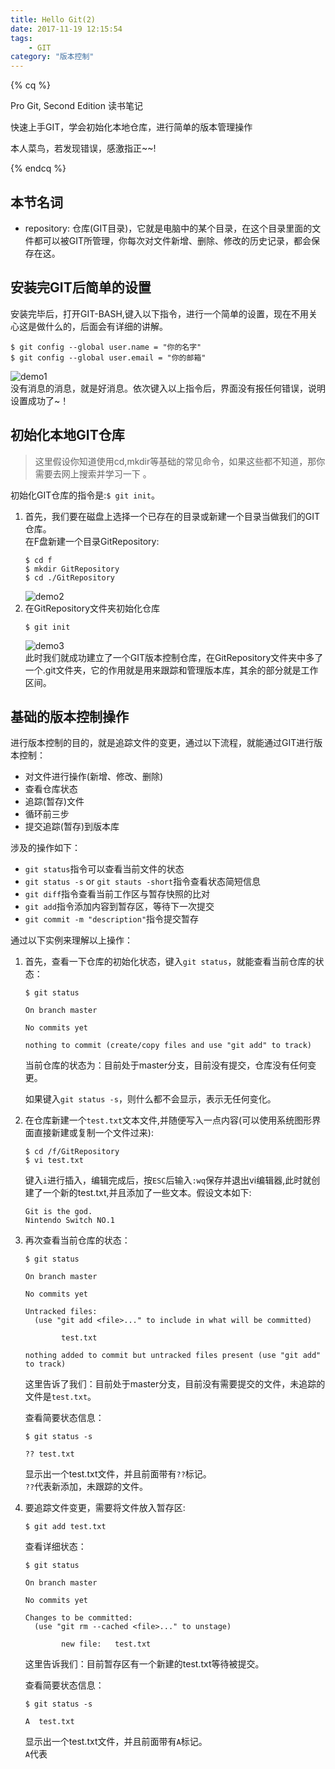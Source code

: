 ```yaml
---
title: Hello Git(2)  
date: 2017-11-19 12:15:54  
tags:  
    - GIT  
category: "版本控制"
---
```

{% cq %}  

Pro Git, Second Edition 读书笔记  

快速上手GIT，学会初始化本地仓库，进行简单的版本管理操作  

本人菜鸟，若发现错误，感激指正~~!  

{% endcq %}  

<!-- more -->
<!-- toc -->

## 本节名词
- repository: 仓库(GIT目录)，它就是电脑中的某个目录，在这个目录里面的文件都可以被GIT所管理，你每次对文件新增、删除、修改的历史记录，都会保存在这。

## 安装完GIT后简单的设置
安装完毕后，打开GIT-BASH,键入以下指令，进行一个简单的设置，现在不用关心这是做什么的，后面会有详细的讲解。
```shell
$ git config --global user.name = "你的名字"
$ git config --global user.email = "你的邮箱"
```
![demo1](http://ouq9v8coj.bkt.clouddn.com/images/gittest1.gif)  
没有消息的消息，就是好消息。依次键入以上指令后，界面没有报任何错误，说明设置成功了~！

## 初始化本地GIT仓库
> 这里假设你知道使用cd,mkdir等基础的常见命令，如果这些都不知道，那你需要去网上搜索并学习一下 。

初始化GIT仓库的指令是:`$ git init`。  

1. 首先，我们要在磁盘上选择一个已存在的目录或新建一个目录当做我们的GIT仓库。   
在F盘新建一个目录GitRepository:
    ```shell
    $ cd f  
    $ mkdir GitRepository  
    $ cd ./GitRepository
    ```  
    ![demo2](http://ouq9v8coj.bkt.clouddn.com/images/gittest2.gif)  
2. 在GitRepository文件夹初始化仓库
    ```shell
    $ git init
    ```  
    ![demo3](http://ouq9v8coj.bkt.clouddn.com/images/gittest3.gif)  
此时我们就成功建立了一个GIT版本控制仓库，在GitRepository文件夹中多了一个.git文件夹，它的作用就是用来跟踪和管理版本库，其余的部分就是工作区间。  

## 基础的版本控制操作  
进行版本控制的目的，就是追踪文件的变更，通过以下流程，就能通过GIT进行版本控制：
  - 对文件进行操作(新增、修改、删除)
  - 查看仓库状态
  - 追踪(暂存)文件
  - 循环前三步
  - 提交追踪(暂存)到版本库  

涉及的操作如下：  
  - `git status`指令可以查看当前文件的状态  
  - `git status -s` or `git stauts -short`指令查看状态简短信息
  - `git diff`指令查看当前工作区与暂存快照的比对
  - `git add`指令添加内容到暂存区，等待下一次提交  
  - `git commit -m "description"`指令提交暂存  

通过以下实例来理解以上操作：  

1. 首先，查看一下仓库的初始化状态，键入`git status`，就能查看当前仓库的状态：  
    ```shell
    $ git status

    On branch master

    No commits yet

    nothing to commit (create/copy files and use "git add" to track)
    ```  
    当前仓库的状态为：目前处于master分支，目前没有提交，仓库没有任何变更。  

    如果键入`git status -s`，则什么都不会显示，表示无任何变化。

2. 在仓库新建一个`test.txt`文本文件,并随便写入一点内容(可以使用系统图形界面直接新建或复制一个文件过来):  
    ```shell
    $ cd /f/GitRepository
    $ vi test.txt
    ```  
    键入`i`进行插入，编辑完成后，按`ESC`后输入`:wq`保存并退出vi编辑器,此时就创建了一个新的test.txt,并且添加了一些文本。假设文本如下:
    ```shell
    Git is the god.
    Nintendo Switch NO.1
    ```  

3. 再次查看当前仓库的状态：  
    ```shell
    $ git status

    On branch master

    No commits yet

    Untracked files:
      (use "git add <file>..." to include in what will be committed)

            test.txt

    nothing added to commit but untracked files present (use "git add" to track)
    ```  
    这里告诉了我们：目前处于master分支，目前没有需要提交的文件，未追踪的文件是`test.txt`。  

    查看简要状态信息：  
    ```shell
    $ git status -s

    ?? test.txt
    ```  
    显示出一个test.txt文件，并且前面带有`??`标记。  
    `??`代表新添加，未跟踪的文件。

4.  要追踪文件变更，需要将文件放入暂存区:  
    ```shell
    $ git add test.txt
    ```  
    查看详细状态：  
    ```shell
    $ git status

    On branch master

    No commits yet

    Changes to be committed:
      (use "git rm --cached <file>..." to unstage)

            new file:   test.txt
    ```  
    这里告诉我们：目前暂存区有一个新建的test.txt等待被提交。  

    查看简要状态信息：  
    ```shell
    $ git status -s

    A  test.txt
    ```  
    显示出一个test.txt文件，并且前面带有`A`标记。  
    `A`代表
